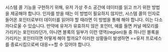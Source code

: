 시스템 콜 기능을 구현하기 위해, 유저 가상 주소 공간에 데이터를 읽고 쓰기 위한 방법을 제공해야 합니다.
인자를 받을 때는 이 방법이 필요하지 않지만, 시스템 콜의 인자로 들어온 포인터로부터 데이터를 읽어야 할 때라면 이 방법을 통해 해야 합니다. 
이는 다소 까다로울 수 있습니다. 
만약에 유저가 유효하지 않은 포인터, 예를 들면 커널 메모리를 가리키는 포인터라던가, 아니면 블록의 일부가 이런 영역(region)들 중 하나인 블록을 가리키는 포인터이면 어떻게 해야 할까요? 
이러한 상황들이 발생하면 ==유저 프로세스를 종료시킴으로써 대응==할 수 있어야 합니다.